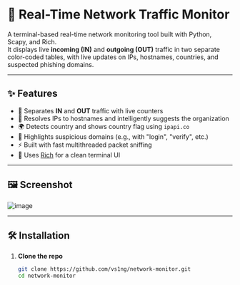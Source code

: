 # 📡 Real-Time Network Traffic Monitor

A terminal-based real-time network monitoring tool built with Python, Scapy, and Rich.  
It displays live **incoming (IN)** and **outgoing (OUT)** traffic in two separate color-coded tables, with live updates on IPs, hostnames, countries, and suspected phishing domains.

---

## ✨ Features

- 🚦 Separates **IN** and **OUT** traffic with live counters
- 🧠 Resolves IPs to hostnames and intelligently suggests the organization
- 🌍 Detects country and shows country flag using `ipapi.co`
- 🚨 Highlights suspicious domains (e.g., with "login", "verify", etc.)
- ⚡ Built with fast multithreaded packet sniffing
- 🎨 Uses [Rich](https://github.com/Textualize/rich) for a clean terminal UI

---

## 🖼️ Screenshot

![image](https://github.com/user-attachments/assets/05905eab-3d64-4341-9bdd-74f52e827121)

---

## 🛠️ Installation

1. **Clone the repo**
   ```bash
   git clone https://github.com/vs1ng/network-monitor.git
   cd network-monitor
